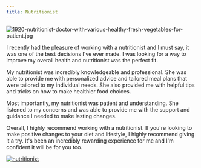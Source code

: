 ```yaml
---
title: Nutritionist
---
```


![1920-nutritionist-doctor-with-various-healthy-fresh-vegetables-for-patient.jpg](/1920-nutritionist-doctor-with-various-healthy-fresh-vegetables-for-patient.jpg)

I recently had the pleasure of working with a nutritionist and I must say, it was one of the best decisions I've ever made. I was looking for a way to improve my overall health and nutritionist was the perfect fit.

My nutritionist was incredibly knowledgeable and professional. She was able to provide me with personalized advice and tailored meal plans that were tailored to my individual needs. She also provided me with helpful tips and tricks on how to make healthier food choices.

Most importantly, my nutritionist was patient and understanding. She listened to my concerns and was able to provide me with the support and guidance I needed to make lasting changes.

Overall, I highly recommend working with a nutritionist. If you're looking to make positive changes to your diet and lifestyle, I highly recommend giving it a try. It's been an incredibly rewarding experience for me and I'm confident it will be for you too.

[![nutritionist](<https://dabuttonfactory.com/button.png?t=CHECK+SERVICE&f=Noto+Sans-Bold&ts=26&tc=fff&hp=45&vp=20&c=11&bgt=unicolored&bgc=4bd42f>)](<https://londonexpertfinder.com/link>)